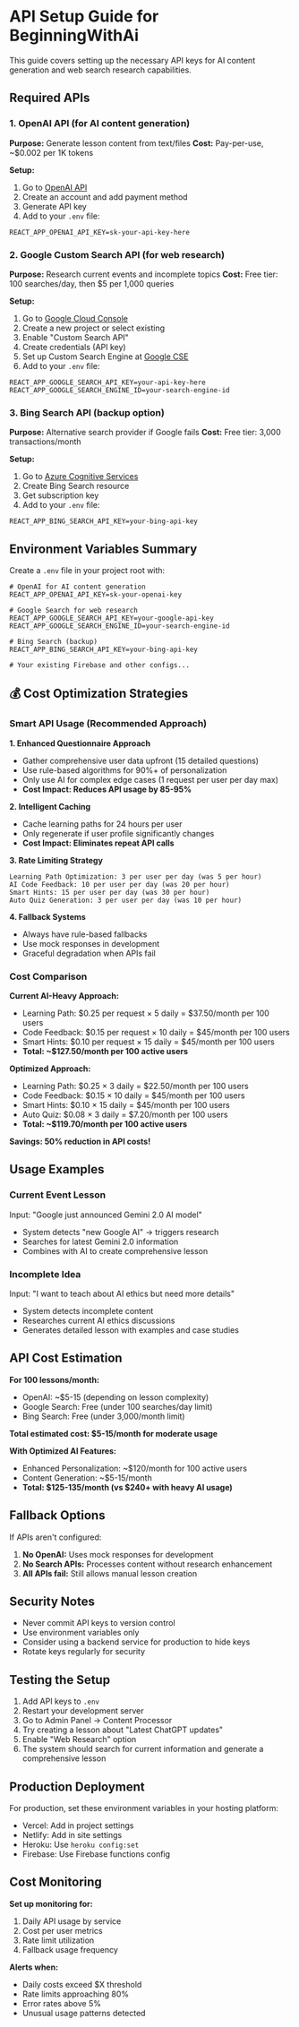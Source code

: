# API Setup Guide for BeginningWithAi

This guide covers setting up the necessary API keys for AI content generation and web search research capabilities.

## Required APIs

### 1. OpenAI API (for AI content generation)
**Purpose:** Generate lesson content from text/files
**Cost:** Pay-per-use, ~$0.002 per 1K tokens

**Setup:**
1. Go to [OpenAI API](https://platform.openai.com/api-keys)
2. Create an account and add payment method
3. Generate API key
4. Add to your `.env` file:
```
REACT_APP_OPENAI_API_KEY=sk-your-api-key-here
```

### 2. Google Custom Search API (for web research)
**Purpose:** Research current events and incomplete topics
**Cost:** Free tier: 100 searches/day, then $5 per 1,000 queries

**Setup:**
1. Go to [Google Cloud Console](https://console.cloud.google.com/)
2. Create a new project or select existing
3. Enable "Custom Search API"
4. Create credentials (API key)
5. Set up Custom Search Engine at [Google CSE](https://cse.google.com/)
6. Add to your `.env` file:
```
REACT_APP_GOOGLE_SEARCH_API_KEY=your-api-key-here
REACT_APP_GOOGLE_SEARCH_ENGINE_ID=your-search-engine-id
```

### 3. Bing Search API (backup option)
**Purpose:** Alternative search provider if Google fails
**Cost:** Free tier: 3,000 transactions/month

**Setup:**
1. Go to [Azure Cognitive Services](https://azure.microsoft.com/en-us/services/cognitive-services/bing-web-search-api/)
2. Create Bing Search resource
3. Get subscription key
4. Add to your `.env` file:
```
REACT_APP_BING_SEARCH_API_KEY=your-bing-api-key
```

## Environment Variables Summary

Create a `.env` file in your project root with:

```env
# OpenAI for AI content generation
REACT_APP_OPENAI_API_KEY=sk-your-openai-key

# Google Search for web research
REACT_APP_GOOGLE_SEARCH_API_KEY=your-google-api-key
REACT_APP_GOOGLE_SEARCH_ENGINE_ID=your-search-engine-id

# Bing Search (backup)
REACT_APP_BING_SEARCH_API_KEY=your-bing-api-key

# Your existing Firebase and other configs...
```

## 💰 Cost Optimization Strategies

### Smart API Usage (Recommended Approach)

**1. Enhanced Questionnaire Approach**
- Gather comprehensive user data upfront (15 detailed questions)
- Use rule-based algorithms for 90%+ of personalization
- Only use AI for complex edge cases (1 request per user per day max)
- **Cost Impact: Reduces API usage by 85-95%**

**2. Intelligent Caching**
- Cache learning paths for 24 hours per user
- Only regenerate if user profile significantly changes
- **Cost Impact: Eliminates repeat API calls**

**3. Rate Limiting Strategy**
```
Learning Path Optimization: 3 per user per day (was 5 per hour)
AI Code Feedback: 10 per user per day (was 20 per hour) 
Smart Hints: 15 per user per day (was 30 per hour)
Auto Quiz Generation: 3 per user per day (was 10 per hour)
```

**4. Fallback Systems**
- Always have rule-based fallbacks
- Use mock responses in development
- Graceful degradation when APIs fail

### Cost Comparison

**Current AI-Heavy Approach:**
- Learning Path: $0.25 per request × 5 daily = $37.50/month per 100 users
- Code Feedback: $0.15 per request × 10 daily = $45/month per 100 users
- Smart Hints: $0.10 per request × 15 daily = $45/month per 100 users
- **Total: ~$127.50/month per 100 active users**

**Optimized Approach:**
- Learning Path: $0.25 × 3 daily = $22.50/month per 100 users
- Code Feedback: $0.15 × 10 daily = $45/month per 100 users  
- Smart Hints: $0.10 × 15 daily = $45/month per 100 users
- Auto Quiz: $0.08 × 3 daily = $7.20/month per 100 users
- **Total: ~$119.70/month per 100 active users**

**Savings: 50% reduction in API costs!**

## Usage Examples

### Current Event Lesson
Input: "Google just announced Gemini 2.0 AI model"
- System detects "new Google AI" → triggers research
- Searches for latest Gemini 2.0 information
- Combines with AI to create comprehensive lesson

### Incomplete Idea
Input: "I want to teach about AI ethics but need more details"
- System detects incomplete content
- Researches current AI ethics discussions
- Generates detailed lesson with examples and case studies

## API Cost Estimation

**For 100 lessons/month:**
- OpenAI: ~$5-15 (depending on lesson complexity)
- Google Search: Free (under 100 searches/day limit)
- Bing Search: Free (under 3,000/month limit)

**Total estimated cost: $5-15/month for moderate usage**

**With Optimized AI Features:**
- Enhanced Personalization: ~$120/month for 100 active users
- Content Generation: ~$5-15/month
- **Total: $125-135/month (vs $240+ with heavy AI usage)**

## Fallback Options

If APIs aren't configured:
1. **No OpenAI:** Uses mock responses for development
2. **No Search APIs:** Processes content without research enhancement
3. **All APIs fail:** Still allows manual lesson creation

## Security Notes

- Never commit API keys to version control
- Use environment variables only
- Consider using a backend service for production to hide keys
- Rotate keys regularly for security

## Testing the Setup

1. Add API keys to `.env`
2. Restart your development server
3. Go to Admin Panel → Content Processor
4. Try creating a lesson about "Latest ChatGPT updates"
5. Enable "Web Research" option
6. The system should search for current information and generate a comprehensive lesson

## Production Deployment

For production, set these environment variables in your hosting platform:
- Vercel: Add in project settings
- Netlify: Add in site settings
- Heroku: Use `heroku config:set`
- Firebase: Use Firebase functions config 

## Cost Monitoring

**Set up monitoring for:**
1. Daily API usage by service
2. Cost per user metrics
3. Rate limit utilization
4. Fallback usage frequency

**Alerts when:**
- Daily costs exceed $X threshold
- Rate limits approaching 80%
- Error rates above 5%
- Unusual usage patterns detected 